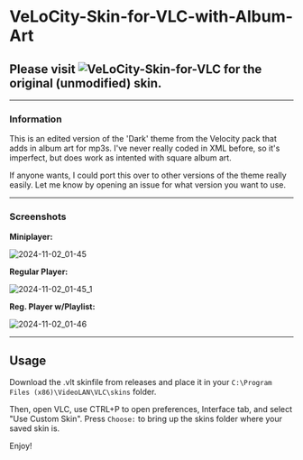 # VeLoCity-Skin-for-VLC-with-Album-Art

## Please visit ![VeLoCity-Skin-for-VLC](https://github.com/dmtiir/VeLoCity-Skin-for-VLC) for the original (unmodified) skin.

<hr>

### Information

This is an edited version of the 'Dark' theme from the Velocity pack that adds in album art for mp3s.
I've never really coded in XML before, so it's imperfect, but does work as intented with square album art.

If anyone wants, I could port this over to other versions of the theme really easily. Let me know by opening an issue for what version you want to use.

<hr>

### Screenshots 

**Miniplayer:**

![2024-11-02_01-45](https://github.com/user-attachments/assets/8e351009-207e-47c4-930f-4e031a1c1144)

**Regular Player:**

![2024-11-02_01-45_1](https://github.com/user-attachments/assets/3b1f67dc-30ff-4597-bdf0-17e2ee5cd5cc)

**Reg. Player w/Playlist:**

![2024-11-02_01-46](https://github.com/user-attachments/assets/28e3f349-b391-475c-84a4-60e06c1c32cf)

<hr>

## Usage

Download the .vlt skinfile from releases and place it in your `C:\Program Files (x86)\VideoLAN\VLC\skins` folder.

Then, open VLC, use CTRL+P to open preferences, Interface tab, and select "Use Custom Skin". Press `Choose:` to bring up the skins folder where your saved skin is.

Enjoy!
